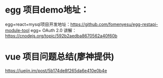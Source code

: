 # egg 项目demo地址：
egg+react+mysql项目开发地址：https://github.com/fomenyesu/egg-restapi-module-tool
egg+ OAuth 2.0 讲解：https://cnodejs.org/topic/592b2aedba8670562a40f60b
# vue 项目问题总结(廖神提供)
https://juejin.im/post/5b174de8f265da6e410e0b4e
